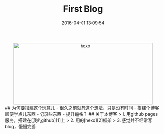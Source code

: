 ﻿---
title: First Blog
date: 2016-04-01 13:09:54
categories: other
tags: 其它
---

<center>
 <img src="/img/hexo-logo.png" width = "450" height = "200" alt="hexo" />
 </center>
## 为何要搭建这个玩意儿
- 很久之前就有这个想法，只是没有时间
- 搭建个博客顺便学点儿东西
- 记录些东西
- 提升逼格？
<!--more-->
## 关于本博客
> 1. 用github pages服务，搭建在[我的github][1]上
> 2. 用的[hexo][2]框架
> 3. 感觉并不经常写blog，慢慢完善


[1]:https://github.com/dengysh/dengysh.github.io
[2]:https://hexo.io/zh-cn/docs/index.html